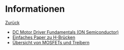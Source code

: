# Informationen

[Zurück](./../README.md)

* [DC Motor Driver Fundamentals (ON Semiconductor)](http://www.onsemi.com/pub/Collateral/TND6041-D.PDF)
* [Einfaches Paper zu H-Brücken](http://www.engsoc.org/~bbarnes/project/reference/hbridge-reference-ualberta-arvp.pdf)
* [Übersicht von MOSFETs und Treibern](http://www.mikrocontroller.net/articles/MOSFET-%C3%9Cbersicht)
